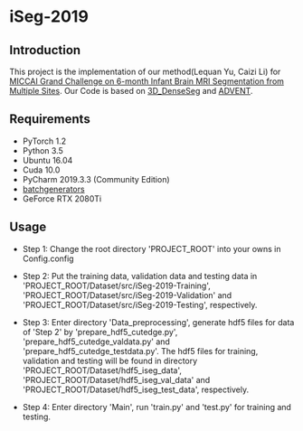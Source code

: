 # iSeg-2019

## Introduction
This project is the implementation of our method(Lequan Yu, Caizi Li) for [MICCAI Grand Challenge on 6-month Infant Brain MRI Segmentation from Multiple Sites](http://iseg2019.web.unc.edu/). Our Code is based on [3D_DenseSeg](https://github.com/tbuikr/3D_DenseSeg) and [ADVENT](https://github.com/valeoai/ADVENT). 

## Requirements
* PyTorch 1.2
* Python 3.5
* Ubuntu 16.04
* Cuda 10.0
* PyCharm 2019.3.3 (Community Edition)
* [batchgenerators](https://github.com/MIC-DKFZ/batchgenerators)
* GeForce RTX 2080Ti

## Usage

* Step 1: 
Change the root directory 'PROJECT_ROOT' into your owns in Config.config

* Step 2:
Put the training data, validation data and testing data in 'PROJECT_ROOT/Dataset/src/iSeg-2019-Training', 'PROJECT_ROOT/Dataset/src/iSeg-2019-Validation' and 'PROJECT_ROOT/Dataset/src/iSeg-2019-Testing', respectively.

* Step 3:
Enter directory 'Data_preprocessing', generate hdf5 files for data of 'Step 2' by 'prepare_hdf5_cutedge.py', 'prepare_hdf5_cutedge_valdata.py' and 'prepare_hdf5_cutedge_testdata.py'. The hdf5 files for training, validation and testing will be found in directory 'PROJECT_ROOT/Dataset/hdf5_iseg_data', 'PROJECT_ROOT/Dataset/hdf5_iseg_val_data' and 'PROJECT_ROOT/Dataset/hdf5_iseg_test_data', respectively.

* Step 4:
Enter directory 'Main', run 'train.py' and 'test.py' for training and testing.


